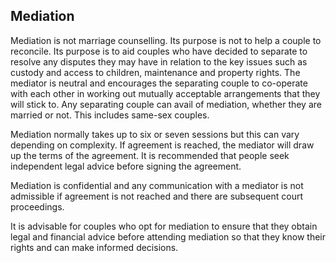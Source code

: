 ##  Mediation

Mediation is not marriage counselling. Its purpose is not to help a couple to
reconcile. Its purpose is to aid couples who have decided to separate to
resolve any disputes they may have in relation to the key issues such as
custody and access to children, maintenance and property rights. The mediator
is neutral and encourages the separating couple to co-operate with each other
in working out mutually acceptable arrangements that they will stick to. Any
separating couple can avail of mediation, whether they are married or not.
This includes same-sex couples.

Mediation normally takes up to six or seven sessions but this can vary
depending on complexity. If agreement is reached, the mediator will draw up
the terms of the agreement. It is recommended that people seek independent
legal advice before signing the agreement.

Mediation is confidential and any communication with a mediator is not
admissible if agreement is not reached and there are subsequent court
proceedings.

It is advisable for couples who opt for mediation to ensure that they obtain
legal and financial advice before attending mediation so that they know their
rights and can make informed decisions.
